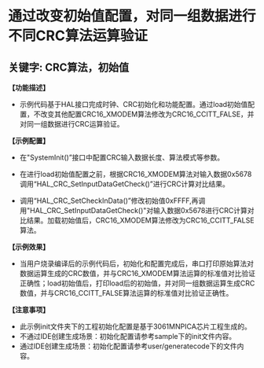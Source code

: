 # 通过改变初始值配置，对同一组数据进行不同CRC算法运算验证
## 关键字: CRC算法，初始值

**【功能描述】**
+ 示例代码基于HAL接口完成时钟、CRC初始化和功能配置。通过load初始值配置，不改变其他配置CRC16_XMODEM算法修改为CRC16_CCITT_FALSE，并对同一组数据进行CRC运算验证。

**【示例配置】**
+ 在"SystemInit()”接口中配置CRC输入数据长度、算法模式等参数。

+ 在进行load初始值配置之前，根据CRC16_XMODEM算法对输入数据0x5678调用“HAL_CRC_SetInputDataGetCheck()”进行CRC计算对比结果。

+ 调用“HAL_CRC_SetCheckInData()”修改初始值0xFFFF,再调用"HAL_CRC_SetInputDataGetCheck()"对输入数据0x5678进行CRC计算对比结果。加载初始值后，CRC16_XMODEM算法修改为CRC16_CCITT_FALSE算法。

**【示例效果】**
+ 当用户烧录编译后的示例代码后，初始化和配置完成后，串口打印原始算法对数据运算生成的CRC数值，并与CRC16_XMODEM算法运算的标准值对比验证正确性；load初始值后，打印load后的初始值，并对同一组数据运算生成CRC数值，并与CRC16_CCITT_FALSE算法运算的标准值对比验证正确性。

**【注意事项】**
+ 此示例init文件夹下的工程初始化配置是基于3061MNPICA芯片工程生成的。
+ 不通过IDE创建生成场景：初始化配置请参考sample下的init文件内容。
+ 通过IDE创建生成场景：初始化配置请参考user/generatecode下的文件内容。